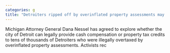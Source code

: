 ```yaml
---
categories: g
title: "Detroiters ripped off by overinflated property assessments may see relief"
---
```


      
      

      
         
  Michigan Attorney General Dana Nessel has agreed to explore whether the city of Detroit can legally provide cash compensation or property tax credits to tens of thousands of Detroiters who were illegally overtaxed by overinflated property assessments. Activists rec